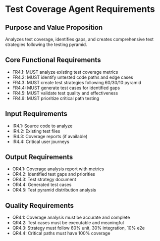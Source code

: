 # Test Coverage Agent Requirements

## Purpose and Value Proposition
Analyzes test coverage, identifies gaps, and creates comprehensive test strategies following the testing pyramid.

## Core Functional Requirements
- FR4.1: MUST analyze existing test coverage metrics
- FR4.2: MUST identify untested code paths and edge cases
- FR4.3: MUST create test strategies following 60/30/10 pyramid
- FR4.4: MUST generate test cases for identified gaps
- FR4.5: MUST validate test quality and effectiveness
- FR4.6: MUST prioritize critical path testing

## Input Requirements
- IR4.1: Source code to analyze
- IR4.2: Existing test files
- IR4.3: Coverage reports (if available)
- IR4.4: Critical user journeys

## Output Requirements
- OR4.1: Coverage analysis report with metrics
- OR4.2: Identified test gaps and priorities
- OR4.3: Test strategy document
- OR4.4: Generated test cases
- OR4.5: Test pyramid distribution analysis

## Quality Requirements
- QR4.1: Coverage analysis must be accurate and complete
- QR4.2: Test cases must be executable and meaningful
- QR4.3: Strategy must follow 60% unit, 30% integration, 10% e2e
- QR4.4: Critical paths must have 100% coverage